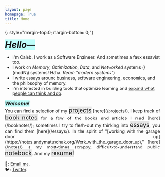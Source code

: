 ```yaml
---
layout: page
homepage: True
title: Home
---
```


{: style="margin-top:0; margin-bottom: 0;"}

<h1 style="background-color: #00ffef40;display: inline;"><em>Hello—</em></h1>

- I'm Caleb. I work as a Software Engineer. And sometimes a faux essayist too.
- I work on _Memory_, _Optimization_, _Data_, and _Networked_ systems (\\(modN\\) systems! Haha. _Read: "modern systems"_)
- I write essays around business, software engineering, economics, and the philosophy of memory.
- I'm interested in building tools that optimize learning and [expand what people can think and do](https://numinous.productions/ttft/).

<h3 style="background-color: #00ffef40;display: inline;"><em>Welcome!</em></h3>

<div style="text-align: justify;">You can find a selection of my <span style="background-color: #a3a3a340;display: inline;font-size: 1.4em;"><a href="/projects/" style="text-decoration: none;">projects</a></span> [here](/projects/). I keep track of <span style="background-color: #a3a3a340;display: inline;font-size: 1.4em;"><a href="/booknotes/" style="text-decoration: none;">book-notes</a></span> for a few of the books and articles I read [here](/booknotes/); sometimes I try to flesh-out my thinking into <span style="background-color: #a3a3a340;display: inline;font-size: 1.4em;"><a href="/essays/" style="text-decoration: none;">essays</a></span>, you can find them [here](/essays/). In the spirit of "[working with the garage door up](https://notes.andymatuschak.org/Work_with_the_garage_door_up)," [here](/notes/) is my most-times scrappy, difficult-to-understand public <span style="background-color: #a3a3a340;display: inline;font-size: 1.4em;"><a href="/notes/" style="text-decoration: none;">notebook</a></span>. And my <span style="background-color: #a3a3a340;display: inline;font-size: 1.4em;"><a href="/resume.pdf/" style="text-decoration: none;">resume!</a></span></div> 


📩: [Email me](mailto:dco2.caleb@gmail.com).  
🐦: [Twitter](https://twitter.com/rojaye_shegz).   
